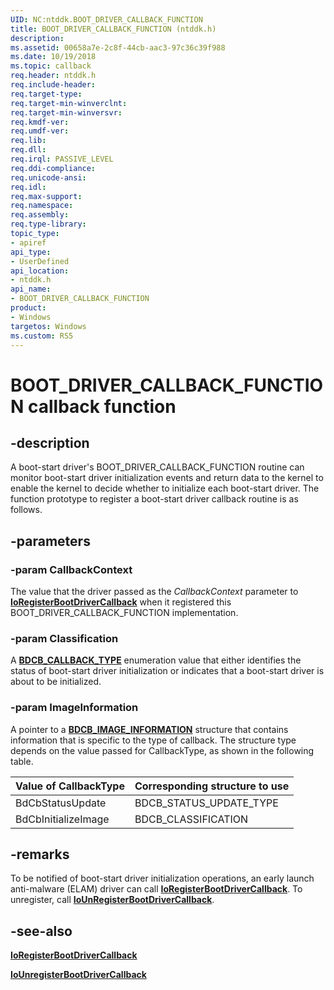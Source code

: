 ```yaml
---
UID: NC:ntddk.BOOT_DRIVER_CALLBACK_FUNCTION
title: BOOT_DRIVER_CALLBACK_FUNCTION (ntddk.h)
description: 
ms.assetid: 00658a7e-2c8f-44cb-aac3-97c36c39f988
ms.date: 10/19/2018
ms.topic: callback
req.header: ntddk.h
req.include-header:
req.target-type:
req.target-min-winverclnt:
req.target-min-winversvr:
req.kmdf-ver:
req.umdf-ver:
req.lib:
req.dll:
req.irql: PASSIVE_LEVEL
req.ddi-compliance:
req.unicode-ansi:
req.idl:
req.max-support:
req.namespace:
req.assembly:
req.type-library: 
topic_type: 
- apiref
api_type: 
- UserDefined
api_location: 
- ntddk.h
api_name: 
- BOOT_DRIVER_CALLBACK_FUNCTION
product:
- Windows
targetos: Windows
ms.custom: RS5
---
```


# BOOT_DRIVER_CALLBACK_FUNCTION callback function

## -description

A boot-start driver's BOOT_DRIVER_CALLBACK_FUNCTION routine can monitor boot-start driver initialization events and return data to the kernel to enable the kernel to decide whether to initialize each boot-start driver. The function prototype to register a boot-start driver callback routine is as follows.


## -parameters

### -param CallbackContext
The value that the driver passed as the _CallbackContext_ parameter to [**IoRegisterBootDriverCallback**](nf-ntddk-ioregisterbootdrivercallback.md) when it registered this BOOT_DRIVER_CALLBACK_FUNCTION implementation.

### -param Classification
A [**BDCB_CALLBACK_TYPE**](ne-ntddk-_bdcb_callback_type.md) enumeration value that either identifies the status of boot-start driver initialization or indicates that a boot-start driver is about to be initialized.

### -param ImageInformation
A pointer to a [**BDCB_IMAGE_INFORMATION**](ns-ntddk-_bdcb_image_information.md) structure that contains information that is specific to the type of callback. The structure type depends on the value passed for CallbackType, as shown in the following table.

| Value of CallbackType | Corresponding structure to use |
| --------------------- | ------------------------------ |
| BdCbStatusUpdate      | BDCB_STATUS_UPDATE_TYPE        |
| BdCbInitializeImage   | BDCB_CLASSIFICATION            |
 




## -remarks

To be notified of boot-start driver initialization operations, an early launch anti-malware (ELAM) driver can call [**IoRegisterBootDriverCallback**](nf-ntddk-ioregisterbootdrivercallback.md). To unregister, call [**IoUnRegisterBootDriverCallback**](nf-ntddk-iounregisterbootdrivercallback.md).


## -see-also
[**IoRegisterBootDriverCallback**](nf-ntddk-ioregisterbootdrivercallback.md)

[**IoUnregisterBootDriverCallback**](nf-ntddk-iounregisterbootdrivercallback.md)
